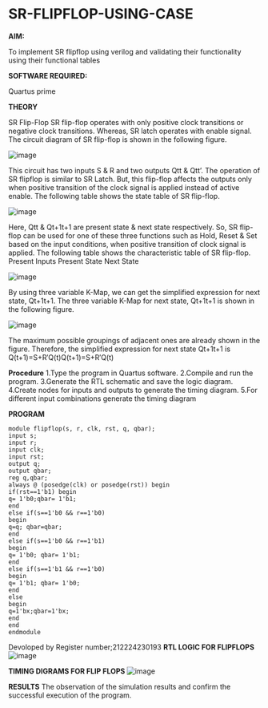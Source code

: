 # SR-FLIPFLOP-USING-CASE

**AIM:**

To implement  SR flipflop using verilog and validating their functionality using their functional tables

**SOFTWARE REQUIRED:**

Quartus prime

**THEORY**

SR Flip-Flop SR flip-flop operates with only positive clock transitions or negative clock transitions. Whereas, SR latch operates with enable signal. The circuit diagram of SR flip-flop is shown in the following figure.

![image](https://github.com/naavaneetha/SR-FLIPFLOP-USING-CASE/assets/154305477/0f710028-ad52-4d3e-9276-8714cf023a25)

 
This circuit has two inputs S & R and two outputs Qtt & Qtt’. The operation of SR flipflop is similar to SR Latch. But, this flip-flop affects the outputs only when positive transition of the clock signal is applied instead of active enable. The following table shows the state table of SR flip-flop.

![image](https://github.com/naavaneetha/SR-FLIPFLOP-USING-CASE/assets/154305477/dabfc4f4-87e3-4cbc-9472-f89ee1b5ed30)

 
Here, Qtt & Qt+1t+1 are present state & next state respectively. So, SR flip-flop can be used for one of these three functions such as Hold, Reset & Set based on the input conditions, when positive transition of clock signal is applied. The following table shows the characteristic table of SR flip-flop. Present Inputs Present State Next State

![image](https://github.com/naavaneetha/SR-FLIPFLOP-USING-CASE/assets/154305477/dd90d16c-aec5-4290-a586-e2346b1e9eb5)

 
By using three variable K-Map, we can get the simplified expression for next state, Qt+1t+1. The three variable K-Map for next state, Qt+1t+1 is shown in the following figure.

![image](https://github.com/naavaneetha/SR-FLIPFLOP-USING-CASE/assets/154305477/473efad6-d70b-4ca7-aeb7-898bbfca319f)

 
The maximum possible groupings of adjacent ones are already shown in the figure. Therefore, the simplified expression for next state Qt+1t+1 is Q(t+1)=S+R′Q(t)Q(t+1)=S+R′Q(t)

**Procedure**
1.Type the program in Quartus software.
2.Compile and run the program.
3.Generate the RTL schematic and save the logic diagram.
4.Create nodes for inputs and outputs to generate the timing diagram.
5.For different input combinations generate the timing diagram

**PROGRAM**
~~~
module flipflop(s, r, clk, rst, q, qbar);
input s;
input r;
input clk;
input rst;
output q;
output qbar;
reg q,qbar;
always @ (posedge(clk) or posedge(rst)) begin
if(rst==1'b1) begin
q= 1'b0;qbar= 1'b1;
end
else if(s==1'b0 && r==1'b0)
begin
q=q; qbar=qbar;
end
else if(s==1'b0 && r==1'b1)
begin
q= 1'b0; qbar= 1'b1;
end
else if(s==1'b1 && r==1'b0)
begin
q= 1'b1; qbar= 1'b0;
end
else
begin
q=1'bx;qbar=1'bx;
end
end
endmodule
~~~
Devoloped by Register number;212224230193
**RTL LOGIC FOR FLIPFLOPS**
![image](https://github.com/user-attachments/assets/385b9423-518c-46cf-8aa9-23b626d2959f)


**TIMING DIGRAMS FOR FLIP FLOPS**
![image](https://github.com/user-attachments/assets/3d3f256b-260b-4d43-85db-53938eb2712e)

**RESULTS**
The observation of the simulation results and confirm the successful execution of the
program.
